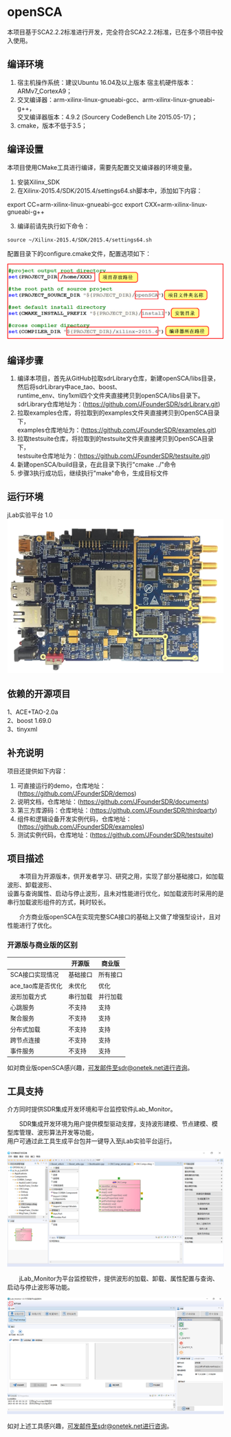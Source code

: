 # openSCA
本项目基于SCA2.2.2标准进行开发，完全符合SCA2.2.2标准，已在多个项目中投入使用。<br>

## 编译环境
1. 宿主机操作系统：建议Ubuntu 16.04及以上版本  宿主机硬件版本：ARMv7_CortexA9；<br>
2. 交叉编译器：arm-xilinx-linux-gnueabi-gcc、arm-xilinx-linux-gnueabi-g++，<br>
交叉编译器版本：4.9.2 (Sourcery CodeBench Lite 2015.05-17)；<br>
3. cmake，版本不低于3.5；<br>

## 编译设置
本项目使用CMake工具进行编译，需要先配置交叉编译器的环境变量。

1. 安装Xilinx_SDK
2. 在Xilinx-2015.4/SDK/2015.4/settings64.sh脚本中，添加如下内容：

export CC=arm-xilinx-linux-gnueabi-gcc
export CXX=arm-xilinx-linux-gnueabi-g++

3. 编译前请先执行如下命令：

```
source ~/Xilinx-2015.4/SDK/2015.4/settings64.sh
```

配置目录下的configure.cmake文件，配置选项如下：<br>

![load picture failed](https://github.com/JFounderSDR/openSCA/blob/master/compile_config.png)<br>

## 编译步骤
1. 编译本项目，首先从GitHub拉取sdrLibrary仓库，新建openSCA/libs目录，然后将sdrLibrary中ace_tao、boost、<br>
runtime_env、tiny1xml四个文件夹直接拷贝到openSCA/libs目录下。<br>
sdrLibrary仓库地址为：(https://github.com/JFounderSDR/sdrLibrary.git)<br>
2. 拉取examples仓库，将拉取到的examples文件夹直接拷贝到OpenSCA目录下，<br>
examples仓库地址为：(https://github.com/JFounderSDR/examples.git)<br>
3. 拉取testsuite仓库，将拉取到的testsuite文件夹直接拷贝到OpenSCA目录下，<br>
testsuite仓库地址为：(https://github.com/JFounderSDR/testsuite.git)<br>
4. 新建openSCA/build目录，在此目录下执行"cmake ../"命令<br>
5. 步骤3执行成功后，继续执行"make"命令，生成目标文件<br>

## 运行环境
jLab实验平台 1.0<br>
![load picture failed](https://github.com/JFounderSDR/openSCA/blob/master/jLab%E5%AE%9E%E9%AA%8C%E5%B9%B3%E5%8F%B0.png)<br>

## 依赖的开源项目
1、ACE+TAO-2.0a<br>
2、boost 1.69.0<br>
3、tinyxml<br>

## 补充说明
项目还提供如下内容：<br>
1. 可直接运行的demo，仓库地址：(https://github.com/JFounderSDR/demos)<br>
2. 说明文档，仓库地址：(https://github.com/JFounderSDR/documents)<br>
3. 第三方库源码：仓库地址：(https://github.com/JFounderSDR/thirdparty)<br>
4. 组件和逻辑设备开发实例代码，仓库地址：(https://github.com/JFounderSDR/examples)
5. 测试实例代码，仓库地址：(https://github.com/JFounderSDR/testsuite)

## 项目描述
&emsp;&emsp;本项目为开源版本，供开发者学习、研究之用，实现了部分基础接口，如加载波形、卸载波形、<br>
设置与查询属性、启动与停止波形，且未对性能进行优化，如加载波形时采用的是串行加载波形组件的方式，耗时较长。<br>

&emsp;&emsp;介方商业版openSCA在实现完整SCA接口的基础上又做了增强型设计，且对性能进行了优化。

### 开源版与商业版的区别
|        | 开源版 | 商业版 |
| ------ | ----- | ------ |
| SCA接口实现情况 | 基础接口 | 所有接口 |
| ace_tao库是否优化 | 未优化 | 优化 |
| 波形加载方式 | 串行加载 | 并行加载 |
| 心跳服务 | 不支持 | 支持 |
| 聚合服务 | 不支持 | 支持 |
| 分布式加载 | 不支持 | 支持 |
| 跨节点连接 | 不支持 | 支持 |
| 事件服务 | 不支持 | 支持 |

如对商业版openSCA感兴趣，可发邮件至sdr@onetek.net进行咨询。

## 工具支持
介方同时提供SDR集成开发环境和平台监控软件jLab_Monitor。<br>

&emsp;&emsp;SDR集成开发环境为用户提供模型驱动支撑，支持波形建模、节点建模、模型库管理、波形算法开发等功能，<br>
用户可通过此工具生成平台包并一键导入至jLab实验平台运行。<br>

![load picture failed](https://github.com/JFounderSDR/openSCA/blob/master/IDE.png)<br>

&emsp;&emsp;jLab_Monitor为平台监控软件，提供波形的加载、卸载、属性配置与查询、启动与停止波形等功能。<br>

![load_picture_failed](https://github.com/JFounderSDR/openSCA/blob/master/jMonitor.png)

如对上述工具感兴趣，可发邮件至sdr@onetek.net进行咨询。
